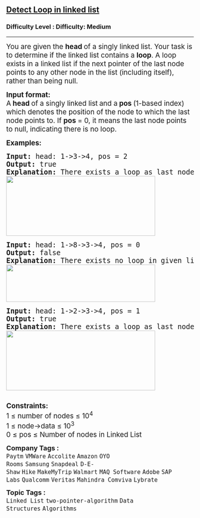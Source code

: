 <h2><a href="https://www.geeksforgeeks.org/problems/detect-loop-in-linked-list/1?page=1&category=Linked%20List&sortBy=submissions">Detect Loop in linked list</a></h2><h3>Difficulty Level : Difficulty: Medium</h3><hr><div class="problems_problem_content__Xm_eO"><p><span style="font-size: 18.6667px;">You are given the <strong>head </strong>of a singly linked list. Your task is to determine if the linked list contains a <strong>loop</strong>. A loop exists in a linked list if the next pointer of the last node points to any other node in the list (including itself), rather than being null.</span></p>
<p><span style="font-size: 14pt;"><strong>Input format:</strong><br>A<strong> head </strong>of a singly linked list<strong> </strong>and a<strong> </strong><strong>pos </strong>(1-based index) which denotes the position of the node to which the last node points to. </span><span style="font-size: 18.6667px;">If <strong>pos </strong>= 0, it means the last node points to null, indicating there is no loop.</span></p>
<p><span style="font-size: 14pt;"><strong>Examples:</strong></span></p>
<pre><span style="font-size: 14pt;"><strong>Input: </strong>head: 1-&gt;3-&gt;4, pos = 2
<strong>Output: </strong>true<strong>
Explanation: </strong>There exists a loop as last node is connected back to the second node.<strong><br></strong><strong><img src="https://media.geeksforgeeks.org/img-practice/prod/addEditProblem/700099/Web/Other/blobid1_1718699705.png" width="400" height="160"></strong><br></span></pre>
<pre><span style="font-size: 14pt;"><strong>Input: </strong>head:<strong> </strong>1-&gt;8-&gt;3-&gt;4, pos = 0
<strong>Output: </strong>false<strong>
Explanation: </strong>There exists no loop in given linked list.<strong><br></strong><strong><img src="https://media.geeksforgeeks.org/img-practice/prod/addEditProblem/700099/Web/Other/blobid2_1718699755.png" width="400" height="100"></strong><br></span></pre>
<pre><span style="font-size: 14pt;"><strong>Input: </strong>head: 1-&gt;2-&gt;3-&gt;4, pos = 1
<strong>Output: </strong>true<strong>
Explanation: </strong>There exists a loop as last node is connected back to the first node.<strong><br></strong></span><span style="font-size: 14pt;"><img src="https://media.geeksforgeeks.org/img-practice/prod/addEditProblem/700332/Web/Other/blobid2_1718609744.png" width="400" height="160"></span><br><br></pre>
<p><span style="font-size: 14pt;"><strong>Constraints:</strong></span><br><span style="font-size: 14pt;">1 ≤ number of nodes ≤ 10<sup>4</sup><br>1 ≤ node-&gt;data ≤ 10<sup>3&nbsp; &nbsp; &nbsp; &nbsp;</sup></span><span style="font-size: 18.6667px;"><br></span><span style="font-size: 14pt;">0&nbsp;</span><span style="font-size: 18.6667px;">≤&nbsp;</span><span style="font-size: 14pt;">pos&nbsp;</span><span style="font-size: 18.6667px;">≤ Number of nodes in Linked List</span></p></div><p><span style=font-size:18px><strong>Company Tags : </strong><br><code>Paytm</code>&nbsp;<code>VMWare</code>&nbsp;<code>Accolite</code>&nbsp;<code>Amazon</code>&nbsp;<code>OYO Rooms</code>&nbsp;<code>Samsung</code>&nbsp;<code>Snapdeal</code>&nbsp;<code>D-E-Shaw</code>&nbsp;<code>Hike</code>&nbsp;<code>MakeMyTrip</code>&nbsp;<code>Walmart</code>&nbsp;<code>MAQ Software</code>&nbsp;<code>Adobe</code>&nbsp;<code>SAP Labs</code>&nbsp;<code>Qualcomm</code>&nbsp;<code>Veritas</code>&nbsp;<code>Mahindra Comviva</code>&nbsp;<code>Lybrate</code>&nbsp;<br><p><span style=font-size:18px><strong>Topic Tags : </strong><br><code>Linked List</code>&nbsp;<code>two-pointer-algorithm</code>&nbsp;<code>Data Structures</code>&nbsp;<code>Algorithms</code>&nbsp;